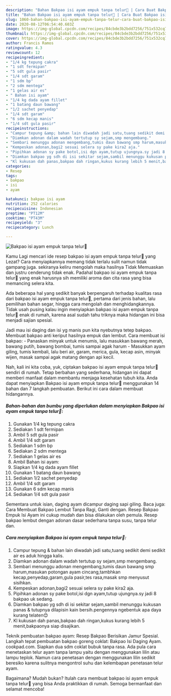 ```yaml
---
description: "Bahan Bakpao isi ayam empuk tanpa telur🎏 | Cara Buat Bakpao isi ayam empuk tanpa telur🎏 Yang Enak Banget"
title: "Bahan Bakpao isi ayam empuk tanpa telur🎏 | Cara Buat Bakpao isi ayam empuk tanpa telur🎏 Yang Enak Banget"
slug: 1060-bahan-bakpao-isi-ayam-empuk-tanpa-telur-cara-buat-bakpao-isi-ayam-empuk-tanpa-telur-yang-enak-banget
date: 2020-08-12T06:54:40.603Z
image: https://img-global.cpcdn.com/recipes/84cbde3b2bdd7256/751x532cq70/bakpao-isi-ayam-empuk-tanpa-telur🎏-foto-resep-utama.jpg
thumbnail: https://img-global.cpcdn.com/recipes/84cbde3b2bdd7256/751x532cq70/bakpao-isi-ayam-empuk-tanpa-telur🎏-foto-resep-utama.jpg
cover: https://img-global.cpcdn.com/recipes/84cbde3b2bdd7256/751x532cq70/bakpao-isi-ayam-empuk-tanpa-telur🎏-foto-resep-utama.jpg
author: Francis Ramos
ratingvalue: 4.3
reviewcount: 12
recipeingredient:
- "1/4 kg tepung cakra"
- "1 sdt fermipan"
- "5 sdt gula pasir"
- "1/4 sdt garam"
- "1 sdm bp"
- "2 sdm mentega"
- "1 gelas air es"
- " Bahan isi ayam"
- "1/4 kg dada ayam fillet"
- "1 batang daun bawang"
- "1/2 sachet penyedap"
- "1/4 sdt garam"
- "6 sdm kecap manis"
- "1/4 sdt gula pasir"
recipeinstructions:
- "Campur tepung &amp; bahan lain diwadah jadi satu,tuang sedikit demi sedikit air es aduk hingga kalis."
- "Diamkan adonan dalam wadah tertutup sy sejam,smp mengembang."
- "Sembari menunggu adonan mengembang,tumis daun bawang smp harum,masukan potongan ayam cincang,tambhkan kecap,penyedap,garam,gula pasir,tes rasa,masak smp menyusut sisihkan."
- "Kempeskan adonan,bagi2 sesuai selera sy pake kira2 aja."
- "Pipihkan adonan sy pake botol,isi dgn ayam,tutup ujungnya.sy jadi 8 bakpao uk sedang."
- "Diamkan bakpao yg sdh di isi sekitar sejam,sambil menunggu kukusan panas &amp; tutupnya dilapisin kain bersih.pengennya ngebentuk apa daya kurang telaten😊"
- "Kl kukusan dah panas,bakpao dah ringan,kukus kurang lebih 5 menit,bakpaonya siap disajikan."
categories:
- Resep
tags:
- bakpao
- isi
- ayam

katakunci: bakpao isi ayam 
nutrition: 252 calories
recipecuisine: Indonesian
preptime: "PT12M"
cooktime: "PT43M"
recipeyield: "3"
recipecategory: Lunch

---
```



![Bakpao isi ayam empuk tanpa telur🎏](https://img-global.cpcdn.com/recipes/84cbde3b2bdd7256/751x532cq70/bakpao-isi-ayam-empuk-tanpa-telur🎏-foto-resep-utama.jpg)

Kamu Lagi mencari ide resep bakpao isi ayam empuk tanpa telur🎏 yang Lezat? Cara menyiapkannya memang tidak terlalu sulit namun tidak gampang juga. sekiranya keliru mengolah maka hasilnya Tidak Memuaskan dan justru cenderung tidak enak. Padahal bakpao isi ayam empuk tanpa telur🎏 yang enak harusnya sih memiliki aroma dan cita rasa yang bisa memancing selera kita.

Ada beberapa hal yang sedikit banyak berpengaruh terhadap kualitas rasa dari bakpao isi ayam empuk tanpa telur🎏, pertama dari jenis bahan, lalu pemilihan bahan segar, hingga cara mengolah dan menghidangkannya. Tidak usah pusing kalau ingin menyiapkan bakpao isi ayam empuk tanpa telur🎏 enak di rumah, karena asal sudah tahu triknya maka hidangan ini bisa menjadi sajian spesial.

Jadi mau isi daging dan isi yg manis pun kita nyebutnya tetep bakpao. Membuat bakpao anti keriput hasilnya empuk dan lembut. Cara membuat isi bakpao: - Panaskan minyak untuk menumis, lalu masukkan bawang merah, bawang putih, bawang bombai, tumis sampai agak harum - Masukkan ayam giling, tumis kembali, lalu beri air, garam, merica, gula, kecap asin, minyak wijen, masak sampai agak matang dengan api kecil.


Nah, kali ini kita coba, yuk, ciptakan bakpao isi ayam empuk tanpa telur🎏 sendiri di rumah. Tetap berbahan yang sederhana, hidangan ini dapat memberi manfaat dalam membantu menjaga kesehatan tubuh kita. Anda dapat menyiapkan Bakpao isi ayam empuk tanpa telur🎏 menggunakan 14 bahan dan 7 langkah pembuatan. Berikut ini cara dalam membuat hidangannya.

<!--inarticleads1-->

##### Bahan-bahan dan bumbu yang diperlukan dalam menyiapkan Bakpao isi ayam empuk tanpa telur🎏:

1. Gunakan 1/4 kg tepung cakra
1. Sediakan 1 sdt fermipan
1. Ambil 5 sdt gula pasir
1. Ambil 1/4 sdt garam
1. Sediakan 1 sdm bp
1. Sediakan 2 sdm mentega
1. Sediakan 1 gelas air es
1. Ambil  Bahan isi ayam:
1. Siapkan 1/4 kg dada ayam fillet
1. Gunakan 1 batang daun bawang
1. Sediakan 1/2 sachet penyedap
1. Ambil 1/4 sdt garam
1. Gunakan 6 sdm kecap manis
1. Sediakan 1/4 sdt gula pasir


Sementara untuk isian, daging ayam dicampur daging sapi giling. Baca juga: Cara Membuat Bakpao Lembut Tanpa Ragi, Ganti dengan. Resep Bakpao Empuk Isi Ayam ini cukup mudah dan bisa dilakukan oleh pemula. Resep bakpao lembut dengan adonan dasar sederhana tanpa susu, tanpa telur dan. 

<!--inarticleads2-->

##### Cara menyiapkan Bakpao isi ayam empuk tanpa telur🎏:

1. Campur tepung &amp; bahan lain diwadah jadi satu,tuang sedikit demi sedikit air es aduk hingga kalis.
1. Diamkan adonan dalam wadah tertutup sy sejam,smp mengembang.
1. Sembari menunggu adonan mengembang,tumis daun bawang smp harum,masukan potongan ayam cincang,tambhkan kecap,penyedap,garam,gula pasir,tes rasa,masak smp menyusut sisihkan.
1. Kempeskan adonan,bagi2 sesuai selera sy pake kira2 aja.
1. Pipihkan adonan sy pake botol,isi dgn ayam,tutup ujungnya.sy jadi 8 bakpao uk sedang.
1. Diamkan bakpao yg sdh di isi sekitar sejam,sambil menunggu kukusan panas &amp; tutupnya dilapisin kain bersih.pengennya ngebentuk apa daya kurang telaten😊
1. Kl kukusan dah panas,bakpao dah ringan,kukus kurang lebih 5 menit,bakpaonya siap disajikan.


Teknik pembuatan bakpao ayam: Resep Bakpao Berisikan Jamur Spesial. Langkah tepat pembuatan bakpao goreng coklat: Bakpao Isi Daging Ayam. cookpad.com. Siapkan dua sdm coklat bubuk tanpa rasa. Ada pula cara menetaskan telur ayam tanpa lampu yaitu dengan menggunakan lilin atau lampu teplok. Namun cara penetasan dengan menggunakan lilin sedikit beresiko karena sulitnya mengontrol suhu dan kelembapan penetasan telur ayam. 

Bagaimana? Mudah bukan? Itulah cara membuat bakpao isi ayam empuk tanpa telur🎏 yang bisa Anda praktikkan di rumah. Semoga bermanfaat dan selamat mencoba!
